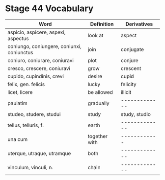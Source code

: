 # Stage 44 Vocabulary

| Word                                       | Definition    | Derivatives   |
|--------------------------------------------|---------------|---------------|
| aspicio, aspicere, aspexi, aspectus        | look at       | aspect        |
| coniungo, coniungere, coniunxi, coniunctus | join          | conjugate     |
| coniuro, coniurare, coniuravi              | plot          | conjure       |
| cresco, crescere, coniuravi                | grow          | crescent      |
| cupido, cupindinis, crevi                  | desire        | cupid         |
| felix, gen. felicis                        | lucky         | felicity      |
| licet, licere                              | be allowed    | illicit       |
| paulatim                                   | gradually     | ------------- |
| studeo, studere, studui                    | study         | study, studio |
| tellus, telluris, f.                       | earth         | ------------- |
| una cum                                    | together with | ------------  |
| uterque, utraque, utramque                 | both          | ------------- |
| vinculum, vinculi, n.                      | chain         | ------------- |
